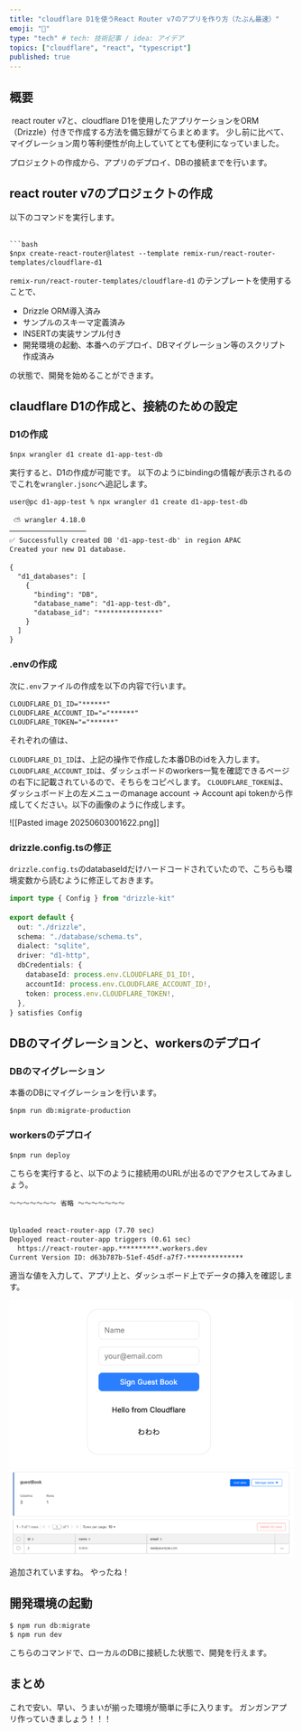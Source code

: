 ```yaml
---
title: "cloudflare D1を使うReact Router v7のアプリを作り方（たぶん最速）"
emoji: "🦁"
type: "tech" # tech: 技術記事 / idea: アイデア
topics: ["cloudflare", "react", "typescript"]
published: true
---
```


## 概要

 react router v7と、cloudflare D1を使用したアプリケーションをORM（Drizzle）付きで作成する方法を備忘録がてらまとめます。
少し前に比べて、マイグレーション周り等利便性が向上していてとても便利になっていました。 

プロジェクトの作成から、アプリのデプロイ、DBの接続までを行います。

## react router v7のプロジェクトの作成

以下のコマンドを実行します。

```

```bash
$npx create-react-router@latest --template remix-run/react-router-templates/cloudflare-d1
```

`remix-run/react-router-templates/cloudflare-d1` のテンプレートを使用することで、

-  Drizzle ORM導入済み
- サンプルのスキーマ定義済み
- INSERTの実装サンプル付き
- 開発環境の起動、本番へのデプロイ、DBマイグレーション等のスクリプト作成済み

の状態で、開発を始めることができます。


## claudflare D1の作成と、接続のための設定

### D1の作成

```shell
$npx wrangler d1 create d1-app-test-db
```

実行すると、D1の作成が可能です。
以下のようにbindingの情報が表示されるのでこれを`wrangler.jsonc`へ追記します。

```
user@pc d1-app-test % npx wrangler d1 create d1-app-test-db

 ⛅️ wrangler 4.18.0
───────────────────
✅ Successfully created DB 'd1-app-test-db' in region APAC
Created your new D1 database.

{
  "d1_databases": [
    {
      "binding": "DB",
      "database_name": "d1-app-test-db",
      "database_id": "***************"
    }
  ]
}
```

### .envの作成

次に`.env`ファイルの作成を以下の内容で行います。

```
CLOUDFLARE_D1_ID="******"
CLOUDFLARE_ACCOUNT_ID="="******"
CLOUDFLARE_TOKEN="="******"
```

それぞれの値は、

`CLOUDFLARE_D1_ID`は、上記の操作で作成した本番DBのidを入力します。
`CLOUDFLARE_ACCOUNT_ID`は、ダッシュボードのworkers一覧を確認できるページの右下に記載されているので、そちらをコピペします。
`CLOUDFLARE_TOKEN`は、ダッシュボード上の左メニューのmanage account -> Account api tokenから作成してください。以下の画像のように作成します。

![[Pasted image 20250603001622.png]]

### drizzle.config.tsの修正

`drizzle.config.ts`のdatabaseIdだけハードコードされていたので、こちらも環境変数から読むように修正しておきます。

```ts
import type { Config } from "drizzle-kit"

export default {
  out: "./drizzle",
  schema: "./database/schema.ts",
  dialect: "sqlite",
  driver: "d1-http",
  dbCredentials: {
    databaseId: process.env.CLOUDFLARE_D1_ID!,
    accountId: process.env.CLOUDFLARE_ACCOUNT_ID!,
    token: process.env.CLOUDFLARE_TOKEN!,
  },
} satisfies Config

```

## DBのマイグレーションと、workersのデプロイ

### DBのマイグレーション

本番のDBにマイグレーションを行います。

```shell
$npm run db:migrate-production
```

### workersのデプロイ

```shell
$npm run deploy
```

こちらを実行すると、以下のように接続用のURLが出るのでアクセスしてみましょう。

```
〜〜〜〜〜〜〜 省略 〜〜〜〜〜〜〜


Uploaded react-router-app (7.70 sec)
Deployed react-router-app triggers (0.61 sec)
  https://react-router-app.**********.workers.dev
Current Version ID: d63b787b-51ef-45df-a7f7-**************
```

適当な値を入力して、アプリ上と、ダッシュボード上でデータの挿入を確認します。

![](/images/2a0c5e997da019/image1.png)
![](/images/2a0c5e997da019/image2.png)


追加されていますね。
やったね！

## 開発環境の起動

```shell
$ npm run db:migrate
$ npm run dev
```

こちらのコマンドで、ローカルのDBに接続した状態で、開発を行えます。

## まとめ

これで安い、早い、うまいが揃った環境が簡単に手に入ります。
ガンガンアプリ作っていきましょう！！！